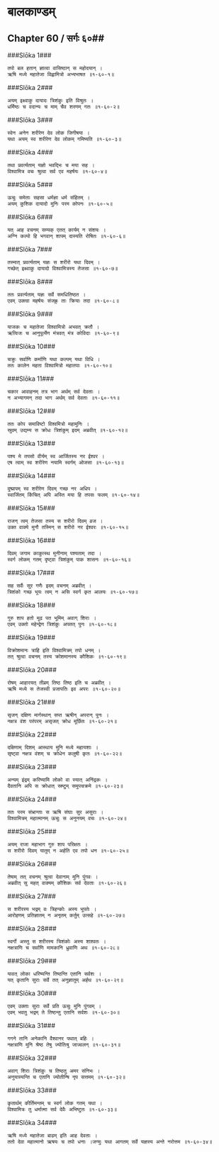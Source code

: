बालकाण्डम्
===============================


## Chapter 60  / सर्गः ६०##


###Slōka 1###


    तपो बल हतान् ज्ञात्वा वासिष्ठान् स महोदयान् ।
    ऋषि मध्ये महातेजा विह्वामित्रो अभ्यभाषत ॥१-६०-१॥


###Slōka 2###


    अयम् इक्ष्वाकु दायादः त्रिशंकुः इति विश्रुतः ।
    धर्मिष्ठः च वदान्यः च माम् चैव शरणम् गतः ॥१-६०-२॥


###Slōka 3###


    स्वेन अनेन शरीरेण देव लोक जिगीषया ।
    यथा अयम् स्व शरीरेण देव लोकम् गमिष्यति ॥१-६०-३॥


###Slōka 4###


    तथा प्रवर्त्यताम् यज्ञो भवद्भिः च मया सह ।
    विश्वामित्र वचः श्रुत्वा सर्व एव महर्षयः ॥१-६०-४॥


###Slōka 5###


    ऊचुः समेताः सहसा धर्मज्ञा धर्म संहितम् ।
    अयम् कुशिक दायादो मुनिः परम कोपनः ॥१-६०-५॥


###Slōka 6###


    यत् आह वचनम् सम्यक् एतत् कार्यम् न संशयः ।
    अग्नि कल्पो हि भगवान् शापम् दास्यति रोषितः ॥१-६०-६॥


###Slōka 7###


    तस्मात् प्रवर्त्यताम् यज्ञः स शरीरो यथा दिवम् ।
    गच्छेत् इक्ष्वाकु दायादो विश्वामित्रस्य तेजसा ॥१-६०-७॥


###Slōka 8###


    ततः प्रवर्त्यताम् यज्ञः सर्वे समधितिष्ठत ।
    एवम् उक्त्वा महर्षयः संजह्रुः ताः क्रियाः तदा ॥१-६०-८॥


###Slōka 9###


    याजकः च महातेजा विश्वामित्रो अभवत् क्रतौ ।
    ऋत्विजः च आनुपूर्व्येण मंत्रवत् मंत्र कोविदाः ॥१-६०-९॥


###Slōka 10###


    चक्रुः सर्वाणि कर्माणि यथा कल्पम् यथा विधि ।
    ततः कालेन महता विश्वामित्रो महातपाः ॥१-६०-१०॥


###Slōka 11###


    चकार आवाहनम् तत्र भाग अर्थम् सर्व देवताः ।
    न अभ्यागमन् तदा भाग अर्थम् सर्व देवताः ॥१-६०-११॥


###Slōka 12###


    ततः कोप समाविष्टो विश्वमित्रो महामुनिः ।
    स्रुवम् उद्यम्य स क्रोधः त्रिशंकुम् इदम् अब्रवीत् ॥१-६०-१२॥


###Slōka 13###


    पश्य मे तपसो वीर्यम् स्व आर्जितस्य नर ईश्वर ।
    एष त्वाम् स्व शरीरेण नयामि स्वर्गम् ओजसा ॥१-६०-१३॥


###Slōka 14###


    दुष्प्रापम् स्व शरीरेण दिवम् गच्छ नर अधिप ।
    स्वार्जितम् किंचित् अपि अस्ति मया हि तपसः फलम् ॥१-६०-१४॥


###Slōka 15###


    राजन् त्वम् तेजसा तस्य स शरीरो दिवम् व्रज ।
    उक्त वाक्ये मुनौ तस्मिन् स शरीरो नर ईश्वरः ॥१-६०-१५॥


###Slōka 16###


    दिवम् जगाम काकुत्स्थ मुनीनाम् पश्यताम् तदा ।
    स्वर्ग लोकम् गतम् दृष्ट्वा त्रिशंकुम् पाक शासनः ॥१-६०-१६॥


###Slōka 17###


    सह सर्वैः सुर गणैः इदम् वचनम् अब्रवीत् ।
    त्रिशंको गच्छ भूयः त्वम् न असि स्वर्ग कृत आलयः ॥१-६०-१७॥


###Slōka 18###


    गुरु शाप हतो मूढ पत भूमिम् अवाग् शिराः ।
    एवम् उक्तो महेन्द्रेण त्रिशंकुः अपतत् पुनः ॥१-६०-१८॥


###Slōka 19###


    विक्रोशमानः त्राहि इति विश्वामित्रम् तपो धनम् ।
    तत् श्रुत्वा वचनम् तस्य क्रोशमानस्य कौशिकः ॥१-६०-१९॥


###Slōka 20###


    रोषम् आहारयत् तीव्रम् तिष्ठ तिष्ठ इति च अब्रवीत् ।
    ऋषि मध्ये स तेजस्वी प्रजापतिः इव अपरः ॥१-६०-२०॥


###Slōka 21###


    सृजन् दक्षिण मार्गस्थान् सप्त ऋषीन् अपरान् पुनः ।
    नक्षत्र वंश परंपरम् असृजत् क्रोध मूर्छितः ॥१-६०-२१॥


###Slōka 22###


    दक्षिणाम् दिशम् आस्थाय मुनि मध्ये महायशाः ।
    सृष्ट्वा नक्षत्र वंशम् च क्रोधेन कलुषी कृतः ॥१-६०-२२॥


###Slōka 23###


    अन्यम् इंद्रम् करिष्यामि लोको वा स्यात् अनिंद्रकः ।
    दैवतानि अपि स क्रोधात् स्रष्टुम् समुपचक्रमे ॥१-६०-२३॥


###Slōka 24###


    ततः परम संभ्रान्ताः स ऋषि संघाः सुर असुराः ।
    विश्वामित्रम् महात्मानम् ऊचुः स अनुनयम् वचः ॥१-६०-२४॥


###Slōka 25###


    अयम् राजा महाभाग गुरु शाप परिक्षतः ।
    स शरीरो दिवम् यातुम् न अर्हति एव तपो धन ॥१-६०-२५॥


###Slōka 26###


    तेषाम् तत् वचनम् श्रुत्वा देवानाम् मुनि पुंगवः ।
    अब्रवीत् सु महत् वाक्यम् कौशिकः सर्व देवताः ॥१-६०-२६॥


###Slōka 27###


    स शरीरस्य भद्रम् वः त्रिहन्कोः अस्य भूपतेः ।
    आरोहणम् प्रतिज्ञातम् न अनृतम् कर्तुम् उत्सहे ॥१-६०-२७॥


###Slōka 28###


    स्वर्गो अस्तु स शरीरस्य त्रिशंकोः अस्य शाश्वतः ।
    नक्षत्राणि च सर्वाणि मामकानि ध्रुवाणि अथ ॥१-६०-२८॥


###Slōka 29###


    यावत् लोका धरिष्यन्ति तिष्ठन्ति एतानि सर्वशः ।
    यत् कृतानि सुराः सर्वे तत् अनुज्ञातुम् अर्हथ ॥१-६०-२९॥


###Slōka 30###


    एवम् उक्ताः सुराः सर्वे प्रति ऊचुः मुनि पुंगवम् ।
    एवम् भवतु भद्रम् ते तिष्ठन्तु एतानि सर्वशः ॥१-६०-३०॥


###Slōka 31###


    गगने तानि अनेकानि वैश्वानर पथात् बहिः ।
    नक्षत्राणि मुनि श्रेष्ठ तेषु ज्योतिःषु जाज्वलन् ॥१-६०-३१॥


###Slōka 32###


    अवाग् शिराः त्रिशंकुः च तिष्ठतु अमर संनिभः ।
    अनुयास्यन्ति च एतानि ज्योतीन्षि नृप सत्तमम् ॥१-६०-३२॥


###Slōka 33###


    कृतार्थम् कीर्तिमन्तम् च स्वर्ग लोक गतम् यथा ।
    विश्वामित्रः तु धर्मात्मा सर्व देवैः अभिष्टुतः ॥१-६०-३३॥


###Slōka 34###


    ऋषि मध्ये महातेजा बाढम् इति आह देवताः ।
    ततो देवा महात्मानो ऋषयः च तपो धनाः ।जग्मुः यथा आगतम् सर्वे यज्ञस्य अन्ते नरोत्तम ॥१-६०-३४॥


